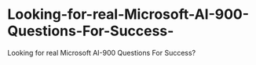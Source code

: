 # Looking-for-real-Microsoft-AI-900-Questions-For-Success-
Looking for real Microsoft AI-900 Questions For Success?
